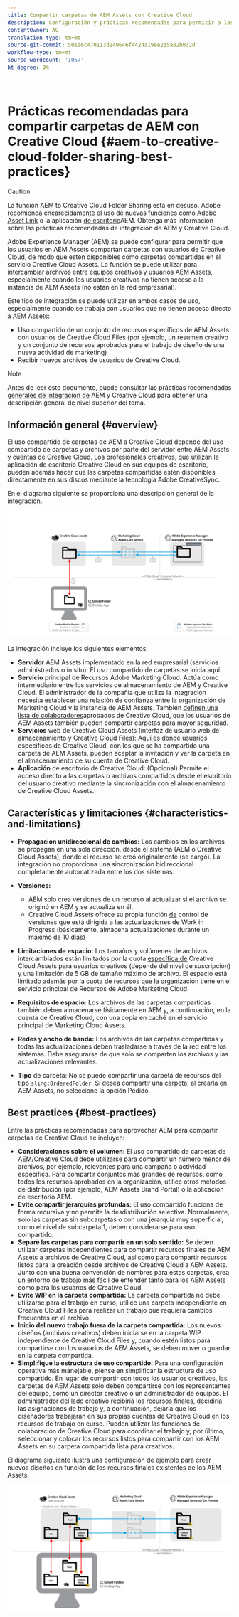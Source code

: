 ```yaml
---
title: Compartir carpetas de AEM Assets con Creative Cloud
description: Configuración y prácticas recomendadas para permitir a los usuarios de Recursos Adobe Experience Manager intercambiar carpetas de recursos con usuarios de Adobe Creative Cloud.
contentOwner: AG
translation-type: tm+mt
source-git-commit: 501a6c470113d249646f4424a19ee215a82b032d
workflow-type: tm+mt
source-wordcount: '1057'
ht-degree: 0%

---
```



# Prácticas recomendadas para compartir carpetas de AEM con Creative Cloud {#aem-to-creative-cloud-folder-sharing-best-practices}

>[!CAUTION]
>
>La función AEM to Creative Cloud Folder Sharing está en desuso. Adobe recomienda encarecidamente el uso de nuevas funciones como [Adobe Asset Link](https://helpx.adobe.com/es/enterprise/using/adobe-asset-link.html) o la aplicación [de escritorio](https://helpx.adobe.com/experience-manager/desktop-app/aem-desktop-app.html)AEM. Obtenga más información sobre las prácticas recomendadas [](/help/assets/aem-cc-integration-best-practices.md)de integración de AEM y Creative Cloud.

Adobe Experience Manager (AEM) se puede configurar para permitir que los usuarios en AEM Assets compartan carpetas con usuarios de Creative Cloud, de modo que estén disponibles como carpetas compartidas en el servicio Creative Cloud Assets. La función se puede utilizar para intercambiar archivos entre equipos creativos y usuarios AEM Assets, especialmente cuando los usuarios creativos no tienen acceso a la instancia de AEM Assets (no están en la red empresarial).

Este tipo de integración se puede utilizar en ambos casos de uso, especialmente cuando se trabaja con usuarios que no tienen acceso directo a AEM Assets:

* Uso compartido de un conjunto de recursos específicos de AEM Assets con usuarios de Creative Cloud Files (por ejemplo, un resumen creativo y un conjunto de recursos aprobados para el trabajo de diseño de una nueva actividad de marketing)
* Recibir nuevos archivos de usuarios de Creative Cloud.

>[!NOTE]
>
>Antes de leer este documento, puede consultar las prácticas recomendadas [generales de integración de](aem-cc-integration-best-practices.md) AEM y Creative Cloud para obtener una descripción general de nivel superior del tema.

## Información general {#overview}

El uso compartido de carpetas de AEM a Creative Cloud depende del uso compartido de carpetas y archivos por parte del servidor entre AEM Assets y cuentas de Creative Cloud. Los profesionales creativos, que utilizan la aplicación de escritorio Creative Cloud en sus equipos de escritorio, pueden además hacer que las carpetas compartidas estén disponibles directamente en sus discos mediante la tecnología Adobe CreativeSync.

En el diagrama siguiente se proporciona una descripción general de la integración.

![chlimage_1-406](assets/chlimage_1-406.png)

La integración incluye los siguientes elementos:

* **Servidor** AEM Assets implementado en la red empresarial (servicios administrados o in situ): El uso compartido de carpetas se inicia aquí.
* **Servicio** principal de Recursos Adobe Marketing Cloud: Actúa como intermediario entre los servicios de almacenamiento de AEM y Creative Cloud. El administrador de la compañía que utiliza la integración necesita establecer una relación de confianza entre la organización de Marketing Cloud y la instancia de AEM Assets. También [definen una lista de colaboradores](https://docs.adobe.com/content/help/en/core-services/interface/assets/t-admin-add-cc-user.html)aprobados de Creative Cloud, que los usuarios de AEM Assets también pueden compartir carpetas para mayor seguridad.
* **Servicios** web de Creative Cloud Assets (interfaz de usuario web de almacenamiento y Creative Cloud Files): Aquí es donde usuarios específicos de Creative Cloud, con los que se ha compartido una carpeta de AEM Assets, pueden aceptar la invitación y ver la carpeta en el almacenamiento de su cuenta de Creative Cloud.
* **Aplicación** de escritorio de Creative Cloud: (Opcional) Permite el acceso directo a las carpetas o archivos compartidos desde el escritorio del usuario creativo mediante la sincronización con el almacenamiento de Creative Cloud Assets.

## Características y limitaciones {#characteristics-and-limitations}

* **Propagación unidireccional de cambios:** Los cambios en los archivos se propagan en una sola dirección, desde el sistema (AEM o Creative Cloud Assets), donde el recurso se creó originalmente (se cargó). La integración no proporciona una sincronización bidireccional completamente automatizada entre los dos sistemas.

* **Versiones:**

   * AEM solo crea versiones de un recurso al actualizar si el archivo se originó en AEM y se actualiza en él.
   * Creative Cloud Assets ofrece su propia función [de](https://helpx.adobe.com/creative-cloud/help/versioning-faq.html) control de versiones que está dirigida a las actualizaciones de Work in Progress (básicamente, almacena actualizaciones durante un máximo de 10 días)

* **Limitaciones de espacio:** Los tamaños y volúmenes de archivos intercambiados están limitados por la cuota [específica de](https://helpx.adobe.com/creative-cloud/kb/file-storage-quota.html) Creative Cloud Assets para usuarios creativos (depende del nivel de suscripción) y una limitación de 5 GB de tamaño máximo de archivo. El espacio está limitado además por la cuota de recursos que la organización tiene en el servicio principal de Recursos de Adobe Marketing Cloud.

* **Requisitos de espacio:** Los archivos de las carpetas compartidas también deben almacenarse físicamente en AEM y, a continuación, en la cuenta de Creative Cloud, con una copia en caché en el servicio principal de Marketing Cloud Assets.
* **Redes y ancho de banda:** Los archivos de las carpetas compartidas y todas las actualizaciones deben trasladarse a través de la red entre los sistemas. Debe asegurarse de que solo se comparten los archivos y las actualizaciones relevantes.
* **Tipo** de carpeta: No se puede compartir una carpeta de recursos del tipo `sling:OrderedFolder`. Si desea compartir una carpeta, al crearla en AEM Assets, no seleccione la opción Pedido.

## Best practices {#best-practices}

Entre las prácticas recomendadas para aprovechar AEM para compartir carpetas de Creative Cloud se incluyen:

* **Consideraciones sobre el volumen:** El uso compartido de carpetas de AEM/Creative Cloud debe utilizarse para compartir un número menor de archivos, por ejemplo, relevantes para una campaña o actividad específica. Para compartir conjuntos más grandes de recursos, como todos los recursos aprobados en la organización, utilice otros métodos de distribución (por ejemplo, AEM Assets Brand Portal) o la aplicación de escritorio AEM.
* **Evite compartir jerarquías profundas:** El uso compartido funciona de forma recursiva y no permite la desdistribución selectiva. Normalmente, solo las carpetas sin subcarpetas o con una jerarquía muy superficial, como el nivel de subcarpeta 1, deben considerarse para uso compartido.
* **Separe las carpetas para compartir en un solo sentido:** Se deben utilizar carpetas independientes para compartir recursos finales de AEM Assets a archivos de Creative Cloud, así como para compartir recursos listos para la creación desde archivos de Creative Cloud a AEM Assets. Junto con una buena convención de nombres para estas carpetas, crea un entorno de trabajo más fácil de entender tanto para los AEM Assets como para los usuarios de Creative Cloud.
* **Evite WIP en la carpeta compartida:** La carpeta compartida no debe utilizarse para el trabajo en curso; utilice una carpeta independiente en Creative Cloud Files para realizar un trabajo que requiera cambios frecuentes en el archivo.
* **Inicio del nuevo trabajo fuera de la carpeta compartida:** Los nuevos diseños (archivos creativos) deben iniciarse en la carpeta WIP independiente de Creative Cloud Files y, cuando estén listos para compartirse con los usuarios de AEM Assets, se deben mover o guardar en la carpeta compartida.
* **Simplifique la estructura de uso compartido:** Para una configuración operativa más manejable, piense en simplificar la estructura de uso compartido. En lugar de compartir con todos los usuarios creativos, las carpetas de AEM Assets solo deben compartirse con los representantes del equipo, como un director creativo o un administrador de equipos. El administrador del lado creativo recibiría los recursos finales, decidiría las asignaciones de trabajo y, a continuación, dejaría que los diseñadores trabajaran en sus propias cuentas de Creative Cloud en los recursos de trabajo en curso. Pueden utilizar las funciones de colaboración de Creative Cloud para coordinar el trabajo y, por último, seleccionar y colocar los recursos listos para compartir con los AEM Assets en su carpeta compartida lista para creativos.

El diagrama siguiente ilustra una configuración de ejemplo para crear nuevos diseños en función de los recursos finales existentes de los AEM Assets.

![chlimage_1-407](assets/chlimage_1-407.png)
